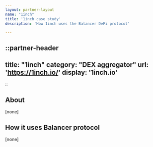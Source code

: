 ```yaml
---
layout: partner-layout
name: "1inch"
title: '1inch case study'
description: 'How 1inch uses the Balancer DeFi protocol'

---
```


::partner-header
---
title: "1inch"
category: "DEX aggregator"
url: 'https://1inch.io/'
display: '1inch.io'
---
::

## About

[none]

## How it uses Balancer protocol

[none]